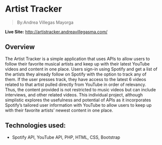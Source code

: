 # Artist Tracker

> By:Andrea Villegas Mayorga

**Live Site:** http://artistracker.andreavillegasma.com/

## Overview

The Artist Tracker is a simple application that uses APIs to allow users to follow their favorite musical artists and keep up with their latest YouTube videos and content in one place. Users sign-in using Spotify and get a list of the artists they already follow on Spotify with the option to track any of them. If the user presses track, they have access to the latest 6 videos related to that artist pulled directly from YouTube in order of relevancy. Thus, the content provided is not restricted to music videos but can include interviews, and other related videos. This individual project, although simplistic explores the usefulness and potential of APIs as it incorporates Spotify’s tailored user information with YouTube to allow users to keep up with their favorite artists’ newest content in one place.



## Technologies used:
-  Spotify API, YouTube API, PHP, HTML, CSS, Bootstrap

